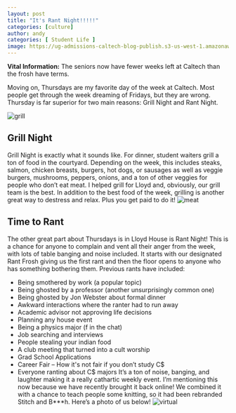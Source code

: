 ```yaml
---
layout: post
title: "It's Rant Night!!!!!" 
categories: [culture]
author: andy
categories: [ Student Life ]
image: https://ug-admissions-caltech-blog-publish.s3-us-west-1.amazonaws.com/images/2021/04/Dining+Hall.jpg
---
```



**Vital Information:** The seniors now have fewer weeks left at Caltech than the frosh have terms.

Moving on, Thursdays are my favorite day of the week at Caltech. Most people get through the week dreaming of Fridays, but they are wrong. Thursday is far superior for two main reasons: Grill Night and Rant Night.

![ grill ](https://ug-admissions-caltech-blog-publish.s3-us-west-1.amazonaws.com/images/2021/04/burgers.jpg)

## Grill Night

Grill Night is exactly what it sounds like. For dinner, student waiters grill a ton of food in the courtyard. Depending on the week, this includes steaks, salmon, chicken breasts, burgers, hot dogs, or sausages as well as veggie burgers, mushrooms, peppers, onions, and a ton of other veggies for people who don’t eat meat. I helped grill for Lloyd and, obviously, our grill team is the best. In addition to the best food of the week, grilling is another great way to destress and relax. Plus you get paid to do it!
![ meat ](https://ug-admissions-caltech-blog-publish.s3-us-west-1.amazonaws.com/images/2021/04/grill.jpg)

## Time to Rant

The other great part about Thursdays is in Lloyd House is Rant Night! This is a chance for anyone to complain and vent all their anger from the week, with lots of table banging and noise included. It starts with our designated Rant Frosh giving us the first rant and then the floor opens to anyone who has something bothering them. Previous rants have included:

* Being smothered by work (a popular topic)
* Being ghosted by a professor (another unsurprisingly common one)
* Being ghosted by Jon Webster about formal dinner
* Awkward interactions where the ranter had to run away
* Academic advisor not approving life decisions
* Planning any house event
* Being a physics major (f in the chat)
* Job searching and interviews
* People stealing your indian food
* A club meeting that turned into a cult worship
* Grad School Applications
* Career Fair – How it's not fair if you don’t study C$
* Everyone ranting about C$ majors
It’s a ton of noise, banging, and laughter making it a really cathartic weekly event. I’m mentioning this now because we have recently brought it back online! We combined it with a chance to teach people some knitting, so it had been rebranded Stitch and B***h. Here’s a photo of us below!
![ virtual ](https://ug-admissions-caltech-blog-publish.s3-us-west-1.amazonaws.com/images/2021/04/rant.png)
